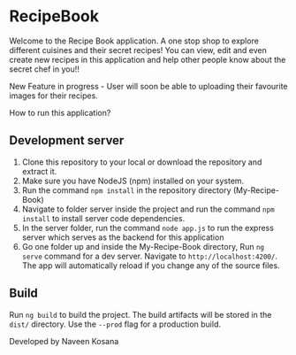 # RecipeBook

Welcome to the Recipe Book application. A one stop shop to explore different cuisines and their secret recipes! You can view, edit and even create new recipes in this application and help other people know about the secret chef in you!!

New Feature in progress - User will soon be able to uploading their favourite images for their recipes.

How to run this application?
## Development server

1. Clone this repository to your local or download the repository and extract it. 
2. Make sure you have NodeJS (npm) installed on your system. 
3. Run the command `npm install` in the repository directory (My-Recipe-Book)
4. Navigate to folder server inside the project and run the command `npm install` to install server code dependencies.
5. In the server folder, run the command `node app.js` to run the express server which serves as the backend for this application
6. Go one folder up and inside the My-Recipe-Book directory, Run `ng serve` command for a dev server. Navigate to `http://localhost:4200/`. The app will automatically reload if you change any of the source files.

## Build

Run `ng build` to build the project. The build artifacts will be stored in the `dist/` directory. Use the `--prod` flag for a production build.

Developed by
Naveen Kosana
